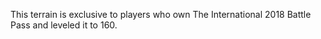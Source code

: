 This terrain is exclusive to players who own The International 2018 Battle Pass and leveled it to 160.